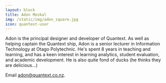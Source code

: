 ```yaml
---
layout: block
title: Adon Moskal
img: /static/img/adon_square.jpg
icon: quantext-user
---
```

Adon is the principal designer and developer of Quantext. As well as helping captain the Quantext ship, Adon is a senior lecturer in Information Technology at Otago Polytechnic. He's spent 8 years in teaching and learning, and has a keen interest in learning analytics, student evaluation, and academic development. He is also quite fond of ducks (he thinks they are delicious...) 

Email <a href="mailto:adon@quantext.co.nz">adon@quantext.co.nz</a>.
